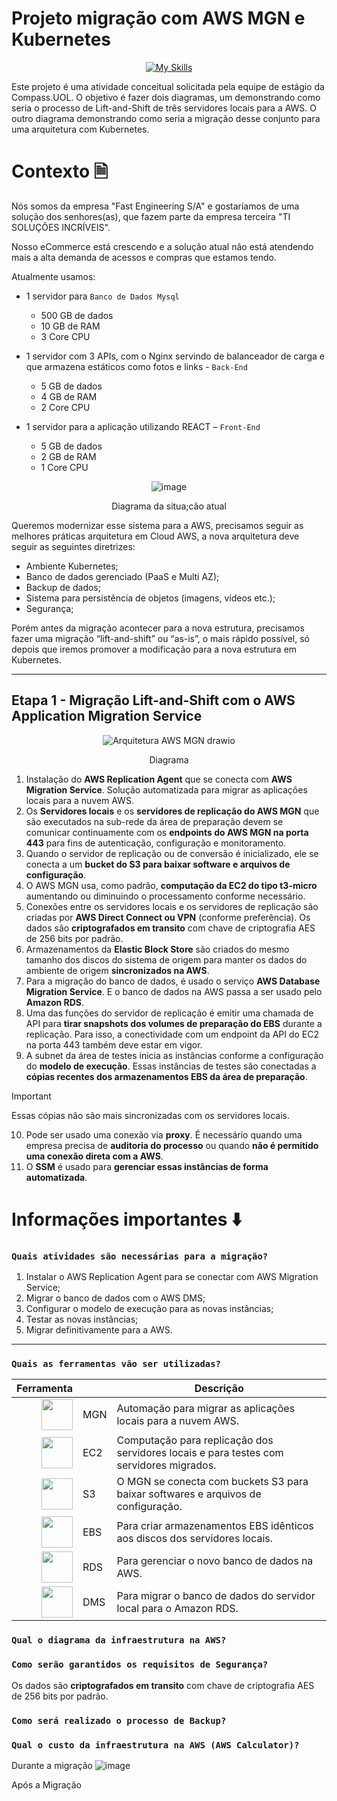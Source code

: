 # Projeto migração com AWS MGN e Kubernetes
<div align="center">

[![My Skills](https://skillicons.dev/icons?i=aws,kubernetes)](https://skillicons.dev)

</div>

Este projeto é uma atividade conceitual solicitada pela equipe de estágio da Compass.UOL. O objetivo é fazer dois diagramas, um demonstrando como seria o processo de Lift-and-Shift de três servidores locais para a AWS. O outro diagrama demonstrando como seria a migração desse conjunto para uma arquitetura com Kubernetes.

# Contexto 🗎
Nós somos da empresa "Fast Engineering S/A" e gostaríamos de uma solução dos senhores(as), que fazem parte da empresa terceira "TI SOLUÇÕES INCRÍVEIS".

Nosso eCommerce está crescendo e a solução atual não está atendendo mais a alta demanda de acessos e compras que estamos tendo.

Atualmente usamos:

- 1 servidor para `Banco de Dados Mysql` 
   - 500 GB de dados
   - 10 GB de RAM
   - 3 Core CPU

- 1 servidor com 3 APIs, com o Nginx servindo de balanceador de carga e que armazena estáticos como fotos e links - `Back-End`
   - 5 GB de dados
   - 4 GB de RAM
   - 2 Core CPU

- 1 servidor para a aplicação utilizando REACT – `Front-End`
   - 5 GB de dados
   - 2 GB de RAM
   - 1 Core CPU





<div align="center">

![image](https://github.com/user-attachments/assets/aed6046f-9050-4a13-8b6b-cad808b385ce)
<p>Diagrama da situa;cão atual</p>

</div>

Queremos modernizar esse sistema para a AWS, precisamos seguir as melhores práticas arquitetura em Cloud AWS, a nova arquitetura deve seguir as seguintes diretrizes:

- Ambiente Kubernetes;
- Banco de dados gerenciado (PaaS e Multi AZ);
- Backup de dados;
- Sistema para persistência de objetos (imagens, vídeos etc.);
- Segurança;

Porém antes da migração acontecer para a nova estrutura, precisamos fazer uma migração “lift-and-shift” ou “as-is”, o mais rápido possível, só depois que iremos promover a modificação para a nova estrutura em Kubernetes.




---

## Etapa 1 - Migração Lift-and-Shift com o AWS Application Migration Service

<div align="center">

![Arquitetura AWS MGN drawio](https://github.com/user-attachments/assets/98df3074-4902-4331-87b8-8ffcab33c9b0)

Diagrama

</div>

1. Instalação do **AWS Replication Agent** que se conecta com **AWS Migration Service**. Solução automatizada para migrar as aplicações locais para a nuvem AWS.
2. Os **Servidores locais** e os **servidores de replicação do AWS MGN** que são executados na sub-rede da área de preparação devem se comunicar continuamente com os **endpoints do AWS MGN na porta 443** para fins de autenticação, configuração e monitoramento. 
3. Quando o servidor de replicação ou de conversão é inicializado, ele se conecta a um **bucket do S3 para baixar software e arquivos de configuração**.
4. O AWS MGN usa, como padrão, **computação da EC2 do tipo t3-micro** aumentando ou diminuindo o processamento conforme necessário. 
5. Conexões entre os servidores locais e os servidores de replicação são criadas por **AWS Direct Connect ou VPN** (conforme preferência). Os dados são **criptografados em transito** com chave de criptografia AES de 256 bits por padrão.
6. Armazenamentos da **Elastic Block Store** são criados do mesmo tamanho dos discos do sistema de origem para manter os dados do ambiente de origem **sincronizados na AWS**.
7. Para a migração do banco de dados, é usado o serviço **AWS Database Migration Service**. E o banco de dados na AWS passa a ser usado pelo **Amazon RDS**.
8. Uma das funções do servidor de replicação é emitir uma chamada de API para **tirar snapshots dos volumes de preparação do EBS** durante a replicação. Para isso, a conectividade com um endpoint da API do EC2 na porta 443 também deve estar em vigor.
9. A subnet da área de testes inicia as instâncias conforme a configuração do **modelo de execução**. Essas instâncias de testes são conectadas a **cópias recentes dos armazenamentos EBS da área de preparação**.

>[!important]
> Essas cópias não são mais sincronizadas com os servidores locais. 

10. Pode ser usado uma conexão via **proxy**. É necessário quando uma empresa precisa de **auditoria do processo** ou quando **não é permitido uma conexão direta com a AWS**.  
11. O **SSM** é usado para **gerenciar essas instâncias de forma automatizada**.


# Informações importantes ⬇️
### ``Quais atividades são necessárias para a migração?``

1. Instalar o AWS Replication Agent para se conectar com AWS Migration Service;
2. Migrar o banco de dados com o AWS DMS;
3. Configurar o modelo de execução para as novas instâncias;
4. Testar as novas instâncias;
5. Migrar definitivamente para a AWS. 

---

### `Quais as ferramentas vão ser utilizadas?`

| Ferramenta |  | Descrição |
| --------: | :----- | ----------- |
| <img src="https://cloud-icons.onemodel.app/aws/Architecture-Service-Icons_01312023/Arch_Migration-Transfer/64/Arch_AWS-Application-Migration-Service_64@5x.png" width="50"></img>       | MGN     | Automação para migrar as aplicações locais para a nuvem AWS.     |
| <img src="https://encrypted-tbn0.gstatic.com/images?q=tbn:ANd9GcRULf2JOHbvkPux8pEzQrkH70TVSpfgRMzgQA&s" width="50"></img>        | EC2     |  Computação para replicação dos servidores locais e para testes com servidores migrados.           |
| <img src="https://cdn.worldvectorlogo.com/logos/amazon-s3-simple-storage-service.svg" width="50"></img>        | S3     | O MGN se conecta com buckets S3 para baixar softwares e arquivos de configuração.       |
| <img src="https://cdn.worldvectorlogo.com/logos/amazon-elastic-block-store-1.svg" width="50"></img>        | EBS     |     Para criar armazenamentos EBS idênticos aos discos dos servidores locais.   |
| <img src="https://encrypted-tbn0.gstatic.com/images?q=tbn:ANd9GcQ7L7fI-Ozxh2ni9T2E7rgX_CU-VNMOpoXfwpIxYIaifUcJL_NQ0ZJi8mGHWNRdiFXmres&usqp=CAU" width="50"></img>        | RDS     |      Para gerenciar o novo banco de dados na AWS.       |   
| <img src="https://cloud-icons.onemodel.app/aws/Architecture-Service-Icons_01312023/Arch_Database/64/Arch_AWS-Database-Migration-Service_64@5x.png" width="50"></img>        | DMS     |    Para migrar o banco de dados do servidor local para o Amazon RDS.         |     
   

### ``Qual o diagrama da infraestrutura na AWS?``
### ``Como serão garantidos os requisitos de Segurança?``

Os dados são **criptografados em transito** com chave de criptografia AES de 256 bits por padrão.

### ``Como será realizado o processo de Backup?``
### ``Qual o custo da infraestrutura na AWS (AWS Calculator)?``

Durante a migração
![image](https://github.com/user-attachments/assets/fbe48cd3-0d24-4556-b0ca-398be3d7786c)

Após a Migração










